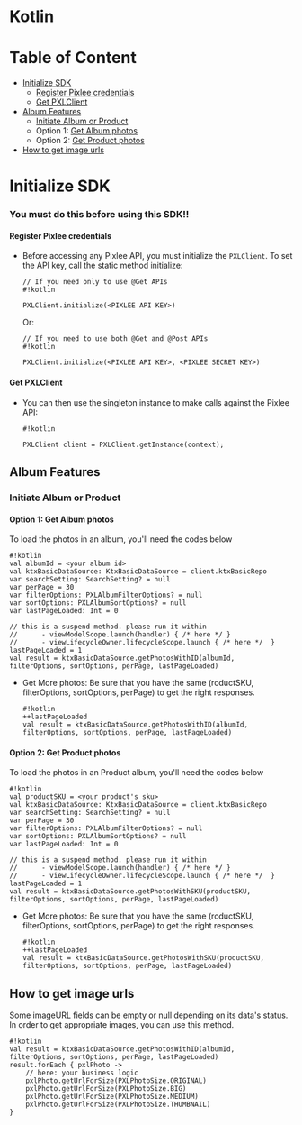 # Kotlin

# Table of Content
- [Initialize SDK](#Initialize-SDK)
    - [Register Pixlee credentials](#Register-Pixlee-credentials)
    - [Get PXLClient](#Get-PXLClient)
- [Album Features](#Album-Features)
    - [Initiate Album or Product](#Initiate-Album-or-Product)
    - Option 1: [Get Album photos](#Get-Album-photos)
    - Option 2: [Get Product photos](#Get-Product-photos)
- [How to get image urls](#How-to-get-image-urls)

# Initialize SDK
### You must do this before using this SDK!!
#### Register Pixlee credentials
- Before accessing any Pixlee API, you must initialize the `PXLClient`. To set the API key, call the static method initialize:
    ```
    // If you need only to use @Get APIs
    #!kotlin
    
    PXLClient.initialize(<PIXLEE API KEY>)
    ```
    Or:
    ```
    // If you need to use both @Get and @Post APIs
    #!kotlin
    
    PXLClient.initialize(<PIXLEE API KEY>, <PIXLEE SECRET KEY>)
    ```
#### Get PXLClient
- You can then use the singleton instance to make calls against the Pixlee API:
    ```
    #!kotlin
    
    PXLClient client = PXLClient.getInstance(context);
    ```
## Album Features
### Initiate Album or Product
#### Option 1: Get Album photos
To load the photos in an album, you'll need the codes below
        
```
#!kotlin
val albumId = <your album id>
val ktxBasicDataSource: KtxBasicDataSource = client.ktxBasicRepo
var searchSetting: SearchSetting? = null
var perPage = 30
var filterOptions: PXLAlbumFilterOptions? = null
var sortOptions: PXLAlbumSortOptions? = null
var lastPageLoaded: Int = 0

// this is a suspend method. please run it within
//      - viewModelScope.launch(handler) { /* here */ }
//      - viewLifecycleOwner.lifecycleScope.launch { /* here */  }
lastPageLoaded = 1
val result = ktxBasicDataSource.getPhotosWithID(albumId, filterOptions, sortOptions, perPage, lastPageLoaded)
```
- Get More photos: Be sure that you have the same (roductSKU, filterOptions, sortOptions, perPage) to get the right responses.
    ```
    #!kotlin
    ++lastPageLoaded
    val result = ktxBasicDataSource.getPhotosWithID(albumId, filterOptions, sortOptions, perPage, lastPageLoaded)
    ```
#### Option 2: Get Product photos
To load the photos in an Product album, you'll need the codes below

```
#!kotlin
val productSKU = <your product's sku>
val ktxBasicDataSource: KtxBasicDataSource = client.ktxBasicRepo
var searchSetting: SearchSetting? = null
var perPage = 30
var filterOptions: PXLAlbumFilterOptions? = null
var sortOptions: PXLAlbumSortOptions? = null
var lastPageLoaded: Int = 0

// this is a suspend method. please run it within
//      - viewModelScope.launch(handler) { /* here */ }
//      - viewLifecycleOwner.lifecycleScope.launch { /* here */  }
lastPageLoaded = 1
val result = ktxBasicDataSource.getPhotosWithSKU(productSKU, filterOptions, sortOptions, perPage, lastPageLoaded)
```
- Get More photos: Be sure that you have the same (roductSKU, filterOptions, sortOptions, perPage) to get the right responses.
    ```
    #!kotlin
    ++lastPageLoaded
    val result = ktxBasicDataSource.getPhotosWithSKU(productSKU, filterOptions, sortOptions, perPage, lastPageLoaded)
    ```
## How to get image urls
Some imageURL fields can be empty or null depending on its data's status. In order to get appropriate images, you can use this method.
```
#!kotlin
val result = ktxBasicDataSource.getPhotosWithID(albumId, filterOptions, sortOptions, perPage, lastPageLoaded)
result.forEach { pxlPhoto ->
    // here: your business logic
    pxlPhoto.getUrlForSize(PXLPhotoSize.ORIGINAL)
    pxlPhoto.getUrlForSize(PXLPhotoSize.BIG)
    pxlPhoto.getUrlForSize(PXLPhotoSize.MEDIUM)
    pxlPhoto.getUrlForSize(PXLPhotoSize.THUMBNAIL)
}
```
    
